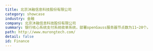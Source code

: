 ```yaml
---
title: 北京沐融信息科技股份有限公司
category: showcase
industry: 金融
company: 北京沐融信息科技股份有限公司
summary: 银行核心系统支付系统收单系统，部署openGauss服务器节点数为11~20个。
path: http://www.murongtech.com/
detail: false
id: Finance
---
```

